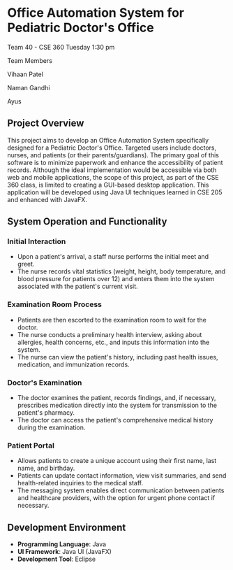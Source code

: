 # Office Automation System for Pediatric Doctor's Office
Team 40 - CSE 360 Tuesday 1:30 pm

Team Members

Vihaan Patel

Naman Gandhi

Ayus

## Project Overview
This project aims to develop an Office Automation System specifically designed for a Pediatric Doctor's Office. Targeted users include doctors, nurses, and patients (or their parents/guardians). The primary goal of this software is to minimize paperwork and enhance the accessibility of patient records. Although the ideal implementation would be accessible via both web and mobile applications, the scope of this project, as part of the CSE 360 class, is limited to creating a GUI-based desktop application. This application will be developed using Java UI techniques learned in CSE 205 and enhanced with JavaFX.

## System Operation and Functionality
### Initial Interaction
- Upon a patient's arrival, a staff nurse performs the initial meet and greet.
- The nurse records vital statistics (weight, height, body temperature, and blood pressure for patients over 12) and enters them into the system associated with the patient's current visit.

### Examination Room Process
- Patients are then escorted to the examination room to wait for the doctor.
- The nurse conducts a preliminary health interview, asking about allergies, health concerns, etc., and inputs this information into the system.
- The nurse can view the patient's history, including past health issues, medication, and immunization records.

### Doctor's Examination
- The doctor examines the patient, records findings, and, if necessary, prescribes medication directly into the system for transmission to the patient's pharmacy.
- The doctor can access the patient's comprehensive medical history during the examination.

### Patient Portal
- Allows patients to create a unique account using their first name, last name, and birthday.
- Patients can update contact information, view visit summaries, and send health-related inquiries to the medical staff.
- The messaging system enables direct communication between patients and healthcare providers, with the option for urgent phone contact if necessary.

## Development Environment
- **Programming Language**: Java
- **UI Framework**: Java UI (JavaFX)
- **Development Tool**: Eclipse


